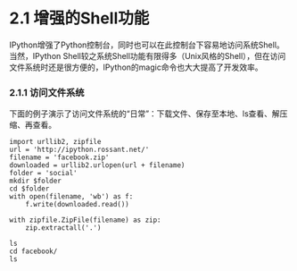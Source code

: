 # 2.1 增强的Shell功能

IPython增强了Python控制台，同时也可以在此控制台下容易地访问系统Shell。当然，IPython Shell较之系统Shell功能有限得多（Unix风格的Shell），但在访问文件系统时还是很方便的，IPython的magic命令也大大提高了开发效率。

### 2.1.1 访问文件系统

下面的例子演示了访问文件系统的“日常”：下载文件、保存至本地、ls查看、解压缩、再查看。

```
import urllib2, zipfile
url = 'http://ipython.rossant.net/'
filename = 'facebook.zip'
downloaded = urllib2.urlopen(url + filename)
folder = 'social'
mkdir $folder
cd $folder
with open(filename, 'wb') as f:
    f.write(downloaded.read())

with zipfile.ZipFile(filename) as zip:
    zip.extractall('.')

ls
cd facebook/
ls
```

